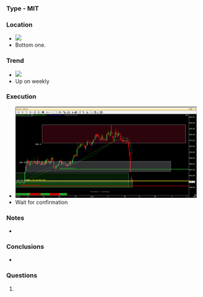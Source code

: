 
### Type - MIT

### Location
- ![](_attachments/Pasted%20image%2020240318214521.png)
- Bottom one.
### Trend
- ![](_attachments/Pasted%20image%2020240318220500.png)
- Up on weekly
### Execution
- ![](_attachments/Pasted%20image%2020240318220826.png)
- Wait for confirmation
### Notes
- 
### **Conclusions**
- 
### **Questions**
1. 
